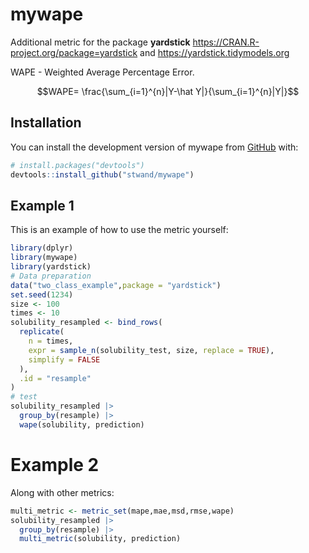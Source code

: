 
<!-- README.md is generated from README.Rmd. Please edit that file -->

# mywape

<!-- badges: start -->
<!-- badges: end -->

Additional metric for the package **yardstick**
<https://CRAN.R-project.org/package=yardstick> and
<https://yardstick.tidymodels.org>

WAPE - Weighted Average Percentage Error.

$$WAPE= \frac{\sum_{i=1}^{n}|Y-\hat Y|}{\sum_{i=1}^{n}|Y|}$$

## Installation

You can install the development version of mywape from
[GitHub](https://github.com/) with:

``` r
# install.packages("devtools")
devtools::install_github("stwand/mywape")
```

## Example 1

This is an example of how to use the metric yourself:

``` r
library(dplyr)
library(mywape)
library(yardstick)
# Data preparation
data("two_class_example",package = "yardstick")
set.seed(1234)
size <- 100
times <- 10
solubility_resampled <- bind_rows(
  replicate(
    n = times,
    expr = sample_n(solubility_test, size, replace = TRUE),
    simplify = FALSE
  ),
  .id = "resample"
)
# test
solubility_resampled |>
  group_by(resample) |>
  wape(solubility, prediction)
```

# Example 2

Along with other metrics:

``` r
multi_metric <- metric_set(mape,mae,msd,rmse,wape)
solubility_resampled |>
  group_by(resample) |>
  multi_metric(solubility, prediction)
```

